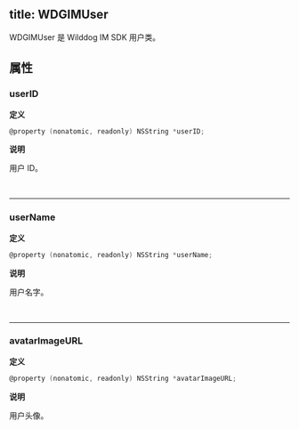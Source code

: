 title: WDGIMUser 
---
WDGIMUser 是 Wilddog IM SDK 用户类。

## 属性

### userID

**定义**

```objectivec
@property (nonatomic, readonly) NSString *userID;
```

**说明**

用户 ID。

</br>

------

### userName

**定义**

```objectivec
@property (nonatomic, readonly) NSString *userName;
```

**说明**

用户名字。


</br>

------

### avatarImageURL

**定义**

```objectivec
@property (nonatomic, readonly) NSString *avatarImageURL;
```

**说明**

用户头像。
